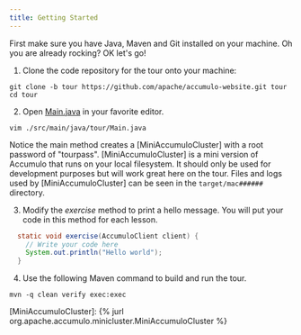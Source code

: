 ```yaml
---
title: Getting Started
---
```


First make sure you have Java, Maven and Git installed on your machine.  Oh you are already rocking? OK let's go!

1. Clone the code repository for the tour onto your machine:
```commandline
git clone -b tour https://github.com/apache/accumulo-website.git tour
cd tour
```
2. Open [Main.java] in your favorite editor.
```commandline
vim ./src/main/java/tour/Main.java
```
Notice the main method creates a [MiniAccumuloCluster] with a root password of "tourpass".  [MiniAccumuloCluster] is a mini
version of Accumulo that runs on your local filesystem.  It should only be used for development purposes but will work
great here on the tour.  Files and logs used by [MiniAccumuloCluster] can be seen in the `target/mac######` directory.

3. Modify the _exercise_ method to print a hello message. You will put your code in this method for each lesson.
```java
  static void exercise(AccumuloClient client) {
    // Write your code here
    System.out.println("Hello world"); 
  }
```
4. Use the following Maven command to build and run the tour.
```commandline
mvn -q clean verify exec:exec
```

[Main.java]: https://github.com/apache/accumulo-website/blob/tour/src/main/java/tour/Main.java
[MiniAccumuloCluster]: {% jurl org.apache.accumulo.minicluster.MiniAccumuloCluster %}
